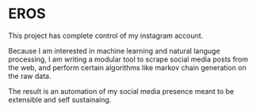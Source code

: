 # EROS
This project has complete control of my instagram account.

Because I am interested in machine learning and natural languge processing, 
I am writing a modular tool to scrape social media posts from the web, 
and perform certain algorithms like markov chain generation on the raw data.

The result is an automation of my social media presence meant to be extensible and self sustainaing.
